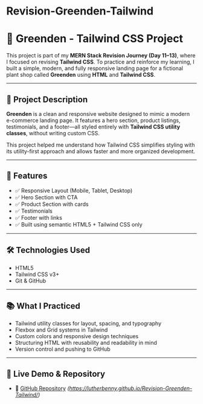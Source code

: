 # Revision-Greenden-Tailwind

# 🌿 Greenden - Tailwind CSS Project

This project is part of my **MERN Stack Revision Journey (Day 11–13)**, where I focused on revising **Tailwind CSS**. To practice and reinforce my learning, I built a simple, modern, and fully responsive landing page for a fictional plant shop called **Greenden** using **HTML** and **Tailwind CSS**.

---

## 📌 Project Description

**Greenden** is a clean and responsive website designed to mimic a modern e-commerce landing page. It features a hero section, product listings, testimonials, and a footer—all styled entirely with **Tailwind CSS utility classes**, without writing custom CSS.

This project helped me understand how Tailwind CSS simplifies styling with its utility-first approach and allows faster and more organized development.

---

## 🚀 Features

- ✅ Responsive Layout (Mobile, Tablet, Desktop)
- ✅ Hero Section with CTA
- ✅ Product Section with cards
- ✅ Testimonials
- ✅ Footer with links
- ✅ Built using semantic HTML5 + Tailwind CSS only

---

## 🛠️ Technologies Used

- HTML5
- Tailwind CSS v3+
- Git & GitHub

---

## 📚 What I Practiced

- Tailwind utility classes for layout, spacing, and typography
- Flexbox and Grid systems in Tailwind
- Custom colors and responsive design techniques
- Structuring HTML with reusability and readability in mind
- Version control and pushing to GitHub

---

## 🔗 Live Demo & Repository


- 📂 [GitHub Repository](#) *(https://lutherbenny.github.io/Revision-Greenden-Tailwind/)*








